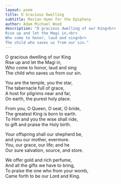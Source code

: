 ```yaml
---
layout: poem
title: O Gracious Dwelling
subtitle: Marian Hymn for the Epiphany
author: Adam Michael Wood
description: "O gracious dwelling of our King<br>
Rise up and let the Magi in,<br>
Who come to honor, laud and sing<br>
The child who saves us from our sin."
---
```


O gracious dwelling of our King  
Rise up and let the Magi in,  
Who come to honor, laud and sing  
The child who saves us from our sin.

You are the temple, you the star,  
The tabernacle full of grace,  
A host for pilgrims near and far,  
On earth, the purest holy place.

From you, O Queen, O seat, O bride,  
The greatest King is born to earth.  
To Him and you the wise shall ride,  
to gift and praise the Holy birth.

Your offspring shall our shepherd be,  
and you our mother, evermore.  
You, our grace, our life; and he  
Our sure salvation, source, and store.

We offer gold and rich perfume,  
And all the gifts we have to bring,  
To praise the one who from your womb,  
Came forth to be our Lord and King.

